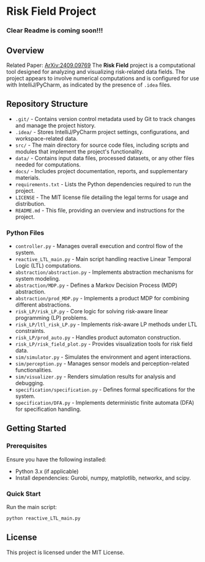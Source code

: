 # Risk Field Project

### Clear Readme is coming soon!!!

## Overview

Related Paper: [ArXiv:2409.09769](https://arxiv.org/abs/2409.09769)
The **Risk Field** project is a computational tool designed for analyzing and visualizing risk-related data fields. The project appears to involve numerical computations and is configured for use with IntelliJ/PyCharm, as indicated by the presence of `.idea` files.

## Repository Structure
- `.git/` - Contains version control metadata used by Git to track changes and manage the project history.
- `.idea/` - Stores IntelliJ/PyCharm project settings, configurations, and workspace-related data.
- `src/` - The main directory for source code files, including scripts and modules that implement the project's functionality.
- `data/` - Contains input data files, processed datasets, or any other files needed for computations.
- `docs/` - Includes project documentation, reports, and supplementary materials.
- `requirements.txt` - Lists the Python dependencies required to run the project.
- `LICENSE` - The MIT license file detailing the legal terms for usage and distribution.
- `README.md` - This file, providing an overview and instructions for the project.

### Python Files
- `controller.py` - Manages overall execution and control flow of the system.
- `reactive_LTL_main.py` - Main script handling reactive Linear Temporal Logic (LTL) computations.
- `abstraction/abstraction.py` - Implements abstraction mechanisms for system modeling.
- `abstraction/MDP.py` - Defines a Markov Decision Process (MDP) abstraction.
- `abstraction/prod_MDP.py` - Implements a product MDP for combining different abstractions.
- `risk_LP/risk_LP.py` - Core logic for solving risk-aware linear programming (LP) problems.
- `risk_LP/ltl_risk_LP.py` - Implements risk-aware LP methods under LTL constraints.
- `risk_LP/prod_auto.py` - Handles product automaton construction.
- `risk_LP/risk_field_plot.py` - Provides visualization tools for risk field data.
- `sim/simulator.py` - Simulates the environment and agent interactions.
- `sim/perception.py` - Manages sensor models and perception-related functionalities.
- `sim/visualizer.py` - Renders simulation results for analysis and debugging.
- `specification/specification.py` - Defines formal specifications for the system.
- `specification/DFA.py` - Implements deterministic finite automata (DFA) for specification handling.

## Getting Started
### Prerequisites
Ensure you have the following installed:
- Python 3.x (if applicable)
- Install dependencies: Gurobi, numpy, matplotlib, networkx, and scipy.


### Quick Start
Run the main script:
   ```bash
   python reactive_LTL_main.py
   ```
   
## License
This project is licensed under the MIT License.
